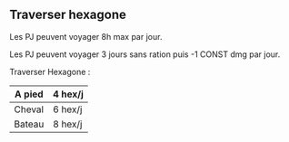 ## Traverser hexagone

Les PJ peuvent voyager 8h max par jour.

Les PJ peuvent voyager 3 jours sans ration puis -1 CONST dmg par jour.

Traverser Hexagone :


| A pied | 4 hex/j |
| ------ | ------- |
| Cheval | 6 hex/j |
| Bateau | 8 hex/j |
